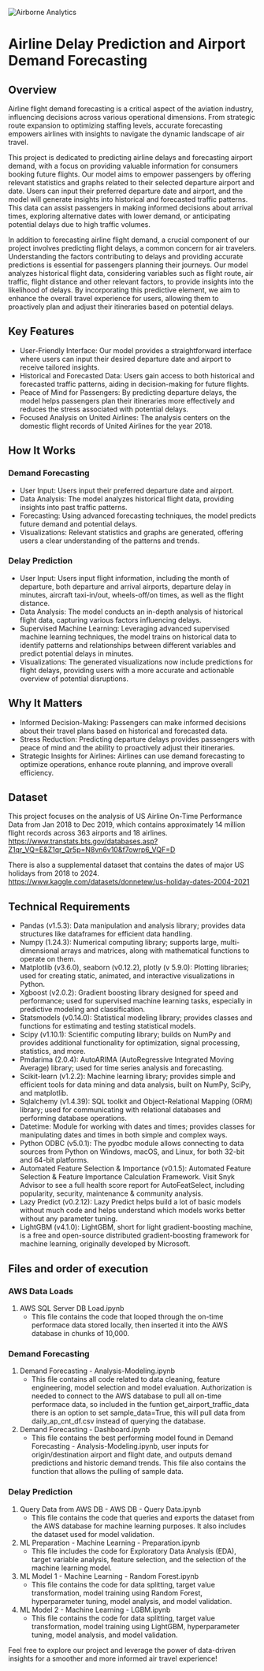 
![Airborne Analytics](https://github.com/rbuttric/Airborne-Analytics/assets/93159436/46cde317-3331-41a0-af77-930c33c1e8cb)

# Airline Delay Prediction and Airport Demand Forecasting
## Overview
Airline flight demand forecasting is a critical aspect of the aviation industry, influencing decisions across various operational dimensions. From strategic route expansion to optimizing staffing levels, accurate forecasting empowers airlines with insights to navigate the dynamic landscape of air travel.

This project is dedicated to predicting airline delays and forecasting airport demand, with a focus on providing valuable information for consumers booking future flights. Our model aims to empower passengers by offering relevant statistics and graphs related to their selected departure airport and date. Users can input their preferred departure date and airport, and the model will generate insights into historical and forecasted traffic patterns. This data can assist passengers in making informed decisions about arrival times, exploring alternative dates with lower demand, or anticipating potential delays due to high traffic volumes.

In addition to forecasting airline flight demand, a crucial component of our project involves predicting flight delays, a common concern for air travelers. Understanding the factors contributing to delays and providing accurate predictions is essential for passengers planning their journeys. Our model analyzes historical flight data, considering variables such as flight route, air traffic, flight distance and other relevant factors, to provide insights into the likelihood of delays. By incorporating this predictive element, we aim to enhance the overall travel experience for users, allowing them to proactively plan and adjust their itineraries based on potential delays.

## Key Features
- User-Friendly Interface: Our model provides a straightforward interface where users can input their desired departure date and airport to receive tailored insights.
- Historical and Forecasted Data: Users gain access to both historical and forecasted traffic patterns, aiding in decision-making for future flights.
- Peace of Mind for Passengers: By predicting departure delays, the model helps passengers plan their itineraries more effectively and reduces the stress associated with potential delays.
- Focused Analysis on United Airlines: The analysis centers on the domestic flight records of United Airlines for the year 2018.

## How It Works
### Demand Forecasting
- User Input: Users input their preferred departure date and airport.
- Data Analysis: The model analyzes historical flight data, providing insights into past traffic patterns.
- Forecasting: Using advanced forecasting techniques, the model predicts future demand and potential delays.
- Visualizations: Relevant statistics and graphs are generated, offering users a clear understanding of the patterns and trends.
### Delay Prediction
- User Input: Users input flight information, including the month of departure, both departure and arrival airports, departure delay in minutes, aircraft taxi-in/out, wheels-off/on times, as well as the flight distance.
- Data Analysis: The model conducts an in-depth analysis of historical flight data, capturing various factors influencing delays.
- Supervised Machine Learning: Leveraging advanced supervised machine learning techniques, the model trains on historical data to identify patterns and relationships between different variables and predict potential delays in minutes.
- Visualizations: The generated visualizations now include predictions for flight delays, providing users with a more accurate and actionable overview of potential disruptions.
  
## Why It Matters
- Informed Decision-Making: Passengers can make informed decisions about their travel plans based on historical and forecasted data.
- Stress Reduction: Predicting departure delays provides passengers with peace of mind and the ability to proactively adjust their itineraries.
- Strategic Insights for Airlines: Airlines can use demand forecasting to optimize operations, enhance route planning, and improve overall efficiency.

## Dataset
This project focuses on the analysis of US Airline On-Time Performance Data from Jan 2018 to Dec 2019, which contains approximately 14 million flight records across 363 airports and 18 airlines. 
https://www.transtats.bts.gov/databases.asp?Z1qr_VQ=E&Z1qr_Qr5p=N8vn6v10&f7owrp6_VQF=D

There is also a supplemental dataset that contains the dates of major US holidays from 2018 to 2024.  
https://www.kaggle.com/datasets/donnetew/us-holiday-dates-2004-2021

## Technical Requirements

- Pandas (v1.5.3): Data manipulation and analysis library; provides data structures like dataframes for efficient data handling.
- Numpy (1.24.3): Numerical computing library; supports large, multi-dimensional arrays and matrices, along with mathematical functions to operate on them.
- Matplotlib (v3.6.0), seaborn (v0.12.2), plotly (v 5.9.0): Plotting libraries; used for creating static, animated, and interactive visualizations in Python.
- Xgboost (v2.0.2): Gradient boosting library designed for speed and performance; used for supervised machine learning tasks, especially in predictive modeling and classification.
- Statsmodels (v0.14.0): Statistical modeling library; provides classes and functions for estimating and testing statistical models.
- Scipy (v1.10.1): Scientific computing library; builds on NumPy and provides additional functionality for optimization, signal processing, statistics, and more.
- Pmdarima (2.0.4): AutoARIMA (AutoRegressive Integrated Moving Average) library; used for time series analysis and forecasting.
- Scikit-learn (v1.2.2): Machine learning library; provides simple and efficient tools for data mining and data analysis, built on NumPy, SciPy, and matplotlib.
- Sqlalchemy (v1.4.39): SQL toolkit and Object-Relational Mapping (ORM) library; used for communicating with relational databases and performing database operations.
- Datetime: Module for working with dates and times; provides classes for manipulating dates and times in both simple and complex ways.
- Python ODBC (v5.0.1): The pyodbc module allows connecting to data sources from Python on Windows, macOS, and Linux, for both 32-bit and 64-bit platforms.
- Automated Feature Selection & Importance (v0.1.5): Automated Feature Selection &amp; Feature Importance Calculation Framework. Visit Snyk Advisor to see a full health score report for AutoFeatSelect, including popularity, security, maintenance & community analysis.
- Lazy Predict (v0.2.12): Lazy Predict helps build a lot of basic models without much code and helps understand which models works better without any parameter tuning.
- LightGBM (v4.1.0): LightGBM, short for light gradient-boosting machine, is a free and open-source distributed gradient-boosting framework for machine learning, originally developed by Microsoft.

## Files and order of execution
### AWS Data Loads
1. AWS SQL Server DB Load.ipynb
   - This file contains the code that looped through the on-time performace data stored locally, then inserted it into the AWS database in chunks of 10,000.
### Demand Forecasting
1. Demand Forecasting - Analysis-Modeling.ipynb
   - This file contains all code related to data cleaning, feature engineering, model selection and model evaluation. Authorization is needed to connect to the AWS database to pull all on-time performace data, so
  included in the funtion get_airport_traffic_data there is an option to set sample_data=True, this will pull data from daily_ap_cnt_df.csv instead of querying the database.
2. Demand Forecasting - Dashboard.ipynb
   - This file contains the best performing model found in Demand Forecasting - Analysis-Modeling.ipynb, user inputs for origin/destination airport and flight date, and outputs demand predictions and historic demand trends. This file also contains the function that allows the pulling of sample data. 
### Delay Prediction
1. Query Data from AWS DB - AWS DB - Query Data.ipynb
   - This file contains the code that queries and exports the dataset from the AWS database for machine learning purposes. It also includes the dataset used for model validation.
2. ML Preparation - Machine Learning - Preparation.ipynb
   - This file includes the code for Exploratory Data Analysis (EDA), target variable analysis, feature selection, and the selection of the machine learning model.
3. ML Model 1 - Machine Learning - Random Forest.ipynb
   - This file contains the code for data splitting, target value transformation, model training using Random Forest, hyperparameter tuning, model analysis, and model validation.
4. ML Model 2 - Machine Learning - LGBM.ipynb
   - This file contains the code for data splitting, target value transformation, model training using LightGBM, hyperparameter tuning, model analysis, and model validation.

Feel free to explore our project and leverage the power of data-driven insights for a smoother and more informed air travel experience!

